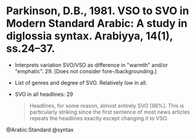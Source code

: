 # Parkinson, D.B., 1981. VSO to SVO in Modern Standard Arabic: A study in diglossia syntax.  Arabiyya, 14(1), ss.24–37.

- Interprets variation SVO/VSO as difference in "warmth" and/or "emphatic". 29. [Does not consider fore-/backgrounding.]

- List of genres and degree of SVO. Relatively low in all.

- SVO in all headlines: 29

  > Headlines, for some reason, almost entirely SVO [98%]. This is particularly striking since the first sentence of most news articles repeats the headlines exactly except changing it to VSO.

@Arabic:Standard
@syntax
